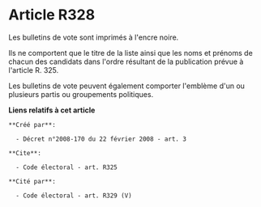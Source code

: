 # Article R328

Les bulletins de vote sont imprimés à l'encre noire. 

Ils ne comportent que le titre de la liste ainsi que les noms et prénoms de chacun des candidats dans l'ordre résultant de la
publication prévue à l'article R. 325. 

Les bulletins de vote peuvent également comporter l'emblème d'un ou plusieurs partis ou groupements politiques.

**Liens relatifs à cet article**

	**Créé par**:

	  - Décret n°2008-170 du 22 février 2008 - art. 3

	**Cite**:

	  - Code électoral - art. R325

	**Cité par**:

	  - Code électoral - art. R329 (V)
